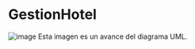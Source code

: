 # GestionHotel
![image](https://github.com/Carlos11-tech/GestionHotel/assets/166523273/bfd9f29b-578e-4b0f-b114-27655955a3de)
Esta imagen es un avance del diagrama UML.
